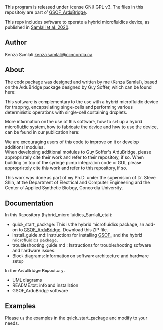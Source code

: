 This program is released under license GNU GPL v3.
The files in this repository are part of [GSOF_ArduBridge]().

This repo includes software to operate a hybrid microfluidics device, as published in [Samlali et al, 2020](https://www.biorxiv.org/content/10.1101/2020.01.24.908202v1.full).

## Author
Kenza Samlali
kenza.samlali@concordia.ca

## About

The code package was designed and written by me (Kenza Samlali), based on the ArduBridge package designed by Guy Soffer, which can be found here:

This software is complementary to the use with a hybrid microfluidic device for trapping, encapsulating single-cells and performing various deterministic operations with single-cell containing droplets.

More information on the use of this software, how to set up a hybrid microfluidic system, how to fabricate the device and how to use the device, can be found in our publication here:


We are encouraging users of this code to improve on it or develop additional modules.  
When developing additional modules to Guy Soffer's ArduBridge, please appropriately cite their work and refer to their repository, if so.
When building on top of the syringe pump integration code or GUI, please appropriately cite this work and refer to this repository, if so.

This work was done as part of my Ph.D. under the supervision of Dr. Steve Shih, at the Department of Electrical and Computer Engineering and the Center of Applied Synthetic Biology, Concordia University.

## Documentation

In this Repository (hybrid_microfluidics_Samlali_etal):  
 * quick_start_package: This is the hybrid microfluidics package, an add-on to [GSOF_ArduBridge](). Download this ZIP file.
 * install_guide.md: Instructions for installing [GSOF_]() and the hybrid microfluidics package.
 * troubleshooting_guide.md : Instructions for troubleshooting software and hardware issues.
 * Block diagrams: Information on software architecture and hardware setup

In the ArduBridge Repository:
* UML diagrams
* README.txt: info and installation
* GSOF_ArduBridge software

## Examples

Please us the examples in the quick_start_package and modify to your needs.
